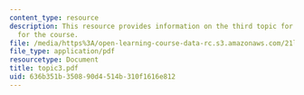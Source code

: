 ```yaml
---
content_type: resource
description: This resource provides information on the third topic for discussion
  for the course.
file: /media/https%3A/open-learning-course-data-rc.s3.amazonaws.com/21l-004-major-poets-fall-2001/636b351b350890d4514b310f1616e812_topic3.pdf
file_type: application/pdf
resourcetype: Document
title: topic3.pdf
uid: 636b351b-3508-90d4-514b-310f1616e812
---
```

